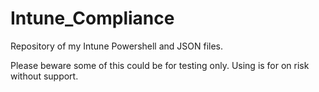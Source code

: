# Intune_Compliance

Repository of my Intune Powershell and JSON files. 

Please beware some of this could be for testing only. Using is for on risk without support.
